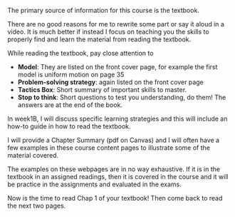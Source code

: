 The primary source of information for this course is the textbook. 

There are no good reasons for me to rewrite some part or say it aloud in a video. It is much better if instead I focus on teaching you the skills to properly find and learn the material from reading the textbook.

While reading the textbook, pay close attention to 

* **Model**: They are listed on the front cover page, for example the first model is uniform motion on page 35
* **Problem-solving strategy**: again listed on the front cover page
* **Tactics Box**: Short summary of important skills to master.  
* **Stop to think**: Short questions to test you understanding, do them! The answers are at the end of the book. 

In week1B, I will discuss specific learning strategies and this will include an how-to guide in how to read the textbook. 

I will provide a Chapter Summary (pdf on Canvas) and I will often have a few examples in these course content pages to illustrate some of the material covered. 

<lrndesign-sidenote label="Instructor Note" icon="bookmark" bg-color="#c2e5f2">
The examples on these webpages are in no way exhaustive. If it is in the textbook in an assigned readings, then it is covered in the course and it will be practice in the assignments and evaluated in the exams.
</lrndesign-sidenote> 

Now is the time to read Chap 1 of your textbook! Then come back to read the next two pages. 

